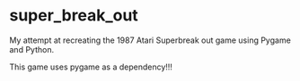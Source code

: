 # super_break_out
My attempt at recreating the 1987 Atari Superbreak out game using Pygame and Python.

This game uses pygame as a dependency!!!
